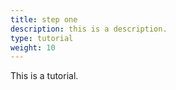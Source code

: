 ```yaml
---
title: step one
description: this is a description.
type: tutorial
weight: 10
---
```


This is a tutorial.  